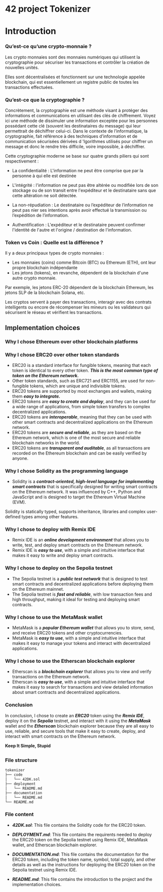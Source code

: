 # 42 project Tokenizer
# Introduction
### Qu’est-ce qu’une crypto-monnaie ?

Les crypto monnaies sont des monnaies numériques qui utilisent la cryptographie pour sécuriser les transactions et contrôler la création de nouvelles unités.

Elles sont décentralisées et fonctionnent sur une technologie appelée blockchain, qui est essentiellement un registre public de toutes les transactions effectuées.

### Qu’est-ce que la cryptographie ?

Concrètement, la cryptographie est une méthode visant à protéger des informations et communications en utilisant des clés de chiffrement. Voyez ici une méthode de dissimuler une information exceptée pour les personnes possédant cette clé (souvent les destinataires du message) qui leur permettrait de déchiffrer celui-ci. Dans le contexte de l’informatique, la cryptographie, fait référence à des techniques d’information et de communication sécurisées dérivées d 'lgorithmes utilisés pour chiffrer un message et donc le rendre très difficile, voire impossible, à déchiffrer.

Cette cryptographie moderne se base sur quatre grands piliers qui sont respectivement :

- La confidentialité : L'information ne peut être comprise que par la personne à qui elle est destinée

- L'intégrité : l'information ne peut pas être altérée ou modifiée lors de son stockage ou de son transit entre l'expéditeur et le destinataire sans que cette altération ne soit détectée.

- La non-répudiation : Le destinataire ou l’expéditeur de l’information ne peut pas nier ses intentions après avoir effectué la transmission ou l’expédition de l’information.

- Authentification : L'expéditeur et le destinataire peuvent confirmer l'identité de l'autre et l'origine / destination de l'information.


### Token vs Coin : Quelle est la différence ?

Il y a deux principaux types de crypto monnaies :
- Les monnaies (coins) comme Bitcoin (BTC) ou Ethereum (ETH), ont leur propre blockchain indépendante
- Les jetons (tokens), en revanche, dépendent de la blockchain d'une autre crypto monnaie.

Par exemple, les jetons ERC-20 dépendent de la blockchain Ethereum, les jetons SLP de la blockchain Solana, etc.

Les cryptos servent à payer des transactions, interagir avec des contrats intelligents ou encore de récompenser les mineurs ou les validateurs qui sécurisent le réseau et vérifient les transactions. 


###


## Implementation choices

### Why I chose Ethereum over other blockchain platforms



### Why I chose ERC20 over other token standards

-   ERC20 is a standard interface for fungible tokens, meaning that each token is identical to every other token. **_This is the most common type of token on the Ethereum network._**
-   Other token standards, such as ERC721 and ERC1155, are used for non-fungible tokens, which are unique and indivisible tokens.
-   ERC20 tokens are supported by most exchanges and wallets, making them **_easy to integrate._**
-   ERC20 tokens are **_easy to create and deploy_**, and they can be used for a wide range of applications, from simple token transfers to complex decentralized applications.
-   ERC20 tokens are **_interoperable_**, meaning that they can be used with other smart contracts and decentralized applications on the Ethereum network.
-   ERC20 tokens are **_secure and reliable_**, as they are based on the Ethereum network, which is one of the most secure and reliable blockchain networks in the world.
-   ERC20 tokens are **_transparent and auditable_**, as all transactions are recorded on the Ethereum blockchain and can be easily verified by anyone.

### Why I chose Solidity as the programming language

-   Solidity is a **_contract-oriented, high-level language for implementing smart contracts_** that is specifically designed for writing smart contracts on the Ethereum network. It was influenced by C++, Python and JavaScript and is designed to target the Ethereum Virtual Machine (EVM).

Solidity is statically typed, supports inheritance, libraries and complex user-defined types among other features.

### Why I chose to deploy with Remix IDE

-   Remix IDE is an **_online development environment_** that allows you to write, test, and deploy smart contracts on the Ethereum network.
-   Remix IDE is **_easy to use_**, with a simple and intuitive interface that makes it easy to write and deploy smart contracts.

### Why I chose to deploy on the Sepolia testnet

-   The Sepolia testnet is a **_public test network_** that is designed to test smart contracts and decentralized applications before deploying them on the Ethereum mainnet.
-   The Sepolia testnet is **_fast and reliable_**, with low transaction fees and high throughput, making it ideal for testing and deploying smart contracts.

### Why I chose to use the MetaMask wallet

-   MetaMask is a **_popular Ethereum wallet_** that allows you to store, send, and receive ERC20 tokens and other cryptocurrencies.
-   MetaMask is **_easy to use_**, with a simple and intuitive interface that makes it easy to manage your tokens and interact with decentralized applications.

### Why I chose to use the Etherscan blockchain explorer

-   Etherscan is a **_blockchain explorer_** that allows you to view and verify transactions on the Ethereum network.
-   Etherscan is **_easy to use_**, with a simple and intuitive interface that makes it easy to search for transactions and view detailed information about smart contracts and decentralized applications.

### Conclusion

In conclusion, I chose to create an **_ERC20_** token using the **_Remix IDE_**, deploy it on the **_Sepolia_** testnet, and interact with it using the **_MetaMask_** wallet and the **_Etherscan_** blockchain explorer because they are all easy to use, reliable, and secure tools that make it easy to create, deploy, and interact with smart contracts on the Ethereum network.

**Keep It Simple, Stupid**

##

### File structure

```bash
tokenizer
├── code
│   └── 42DK.sol
├── deployment
│   └── README.md
├── documentation
│   └── README.md
└── README.md
```

### File content

-   **_42DK.sol_**: This file contains the Solidity code for the ERC20 token.

-   **_DEPLOYMENT.md_**: This file contains the requirents needed to deploy the ERC20 token on the Sepolia testnet using Remix IDE, MetaMask wallet, and Etherscan blockchain explorer.

-   **_DOCUMENTATION.md_**: This file contains the documentation for the ERC20 token, including the token name, symbol, total supply, and other details as well as the instructions for deploying the ERC20 token on the Sepolia testnet using Remix IDE.

-   **_README.md_**: This file contains the introduction to the project and the implementation choices.
